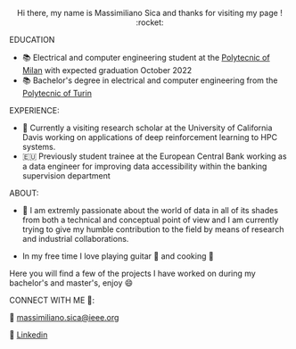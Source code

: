  <p align = 'center' > Hi there,  my name is Massimiliano Sica and thanks for visiting my page ! :rocket: </p>
 

EDUCATION
- :books: Electrical and computer engineering student at the [Polytecnic of Milan](https://www.polimi.it/en/) with expected graduation October 2022  
- :books: Bachelor's degree in electrical and computer engineering from the [Polytecnic of Turin](https://www.polito.it/index.php?lang=en)

EXPERIENCE:
- 🔭 Currently a visiting research scholar at the University of California Davis working on applications of deep reinforcement learning to HPC systems.
- 🇪🇺 Previously student trainee at the European Central Bank working as a data engineer for improving data accessibility within the banking supervision department

ABOUT:
- 💬 I am extremly passionate about the world of data in all of its shades from both a technical and conceptual point of view and I am currently trying to give my humble contribution to the field by means of research and industrial collaborations. 

- In my free time I love playing guitar :guitar: and cooking :spaghetti:

Here you will find a few of the projects I have worked on during my bachelor's and master's, enjoy :smile:

CONNECT WITH ME 🤝: 

:email: massimiliano.sica@ieee.org

 :office: [Linkedin](https://www.linkedin.com/in/massimiliano-sica/)




<!--
**MasSica/MasSica** is a ✨ _special_ ✨ repository because its `README.md` (this file) appears on your GitHub profile.

Here are some ideas to get you started:

- 🔭 I’m currently working on ...
- 🌱 I’m currently learning ...
- 👯 I’m looking to collaborate on ...
- 🤔 I’m looking for help with ...
- 💬 Ask me about ...
- 📫 How to reach me: ...
- 😄 Pronouns: ...
- ⚡ Fun fact: ...
-->
